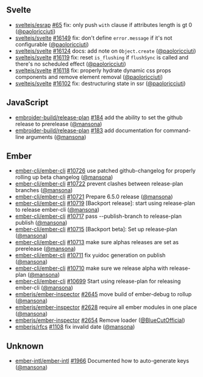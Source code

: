 ## Svelte

- [sveltejs/esrap] [#65](https://github.com/sveltejs/esrap/pull/65) fix: only push `with` clause if attributes length is gt 0 ([@paoloricciuti])
- [sveltejs/svelte] [#16149](https://github.com/sveltejs/svelte/pull/16149) fix: don't define `error.message` if it's not configurable ([@paoloricciuti])
- [sveltejs/svelte] [#16124](https://github.com/sveltejs/svelte/pull/16124) docs: add note on `Object.create` ([@paoloricciuti])
- [sveltejs/svelte] [#16119](https://github.com/sveltejs/svelte/pull/16119) fix: reset `is_flushing` if `flushSync` is called and there's no scheduled effect ([@paoloricciuti])
- [sveltejs/svelte] [#16118](https://github.com/sveltejs/svelte/pull/16118) fix: properly hydrate dynamic css props components and remove element removal ([@paoloricciuti])
- [sveltejs/svelte] [#16102](https://github.com/sveltejs/svelte/pull/16102) fix: destructuring state in ssr ([@paoloricciuti])

## JavaScript

- [embroider-build/release-plan] [#184](https://github.com/embroider-build/release-plan/pull/184) add the ability to set the github release to prerelease ([@mansona])
- [embroider-build/release-plan] [#183](https://github.com/embroider-build/release-plan/pull/183) add documentation for command-line arguments ([@mansona])

## Ember

- [ember-cli/ember-cli] [#10726](https://github.com/ember-cli/ember-cli/pull/10726) use patched github-changelog for properly rolling up beta changelog ([@mansona])
- [ember-cli/ember-cli] [#10722](https://github.com/ember-cli/ember-cli/pull/10722) prevent clashes between release-plan branches ([@mansona])
- [ember-cli/ember-cli] [#10721](https://github.com/ember-cli/ember-cli/pull/10721) Prepare 6.5.0 release ([@mansona])
- [ember-cli/ember-cli] [#10719](https://github.com/ember-cli/ember-cli/pull/10719) [Backport release]: start using release-plan to release ember-cli ([@mansona])
- [ember-cli/ember-cli] [#10717](https://github.com/ember-cli/ember-cli/pull/10717) pass --publish-branch to release-plan publish ([@mansona])
- [ember-cli/ember-cli] [#10715](https://github.com/ember-cli/ember-cli/pull/10715) [Backport beta]: Set up release-plan ([@mansona])
- [ember-cli/ember-cli] [#10713](https://github.com/ember-cli/ember-cli/pull/10713) make sure alphas releases are set as prerelease ([@mansona])
- [ember-cli/ember-cli] [#10711](https://github.com/ember-cli/ember-cli/pull/10711) fix yuidoc generation on publish ([@mansona])
- [ember-cli/ember-cli] [#10710](https://github.com/ember-cli/ember-cli/pull/10710) make sure we release alpha with release-plan ([@mansona])
- [ember-cli/ember-cli] [#10699](https://github.com/ember-cli/ember-cli/pull/10699) Start using release-plan for releasing ember-cli ([@mansona])
- [emberjs/ember-inspector] [#2645](https://github.com/emberjs/ember-inspector/pull/2645) move build of ember-debug to rollup ([@mansona])
- [emberjs/ember-inspector] [#2628](https://github.com/emberjs/ember-inspector/pull/2628) require all ember modules in one place ([@mansona])
- [emberjs/ember-inspector] [#2654](https://github.com/emberjs/ember-inspector/pull/2654) Remove loader ([@BlueCutOfficial])
- [emberjs/rfcs] [#1108](https://github.com/emberjs/rfcs/pull/1108) fix invalid date ([@mansona])

## Unknown

- [ember-intl/ember-intl] [#1966](https://github.com/ember-intl/ember-intl/pull/1966) Documented how to auto-generate keys ([@mansona])

[@BlueCutOfficial]: https://github.com/BlueCutOfficial
[@mansona]: https://github.com/mansona
[@paoloricciuti]: https://github.com/paoloricciuti
[ember-cli/ember-cli]: https://github.com/ember-cli/ember-cli
[ember-intl/ember-intl]: https://github.com/ember-intl/ember-intl
[emberjs/ember-inspector]: https://github.com/emberjs/ember-inspector
[emberjs/rfcs]: https://github.com/emberjs/rfcs
[embroider-build/release-plan]: https://github.com/embroider-build/release-plan
[sveltejs/esrap]: https://github.com/sveltejs/esrap
[sveltejs/svelte]: https://github.com/sveltejs/svelte

